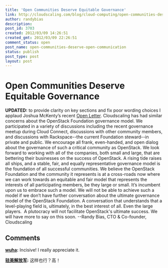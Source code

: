 ```yaml
---
title: 'Open Communities Deserve Equitable Governance'
link: http://cloudscaling.com/blog/cloud-computing/open-communities-deserve-open-communication/
author: randybias
description: 
post_id: 3703
created: 2012/03/09 14:26:51
created_gmt: 2012/03/09 22:26:51
comment_status: open
post_name: open-communities-deserve-open-communication
status: publish
post_type: post
layout: post
---
```


# Open Communities Deserve Equitable Governance

**UPDATED:** to provide clarity on key sections and fix poor wording choices I applaud Joshua McKenty’s recent [Open Letter](http://www.pistoncloud.com/blog/). Cloudscaling has had similar concerns about the OpenStack Foundation governance model. We participated in a variety of discussions including the recent governance meetup during Cloud Connect, discussions with other community members, and discussions with Rackspace--the current Foundation steward--in private and public. We encourage all frank, even-handed, and open dialog about the governance of such a critical community as OpenStack. We look forward to working with all of the companies, both small and large, that are bettering their businesses on the success of OpenStack. A rising tide raises all ships, and a stable, fair, and equally representative governance model is the foundation of all successful communities. We believe the OpenStack Foundation and the community it represents is at a cross-roads now where we can work towards an equitable and fair model that represents the interests of all participating members, be they large or small. It’s incumbent upon us to embrace such a model. We will not be able to achieve such a model if we don’t have further conversation about the ultimate governance model of the OpenStack Foundation. A conversation that understands that a level-playing field is, ultimately, in the best interest of all. Even the large players.  A plutocracy will not facilitate OpenStack's ultimate success. We will have more to say on this soon. \--Randy Bias, CTO & Co-founder, Cloudscaling

## Comments

**[wuha](#834 "2012-03-21 02:32:50"):** Incisive! I really appreciate it.

**[驻美解放军](#835 "2012-03-21 03:41:30"):** 这样也行？高！

